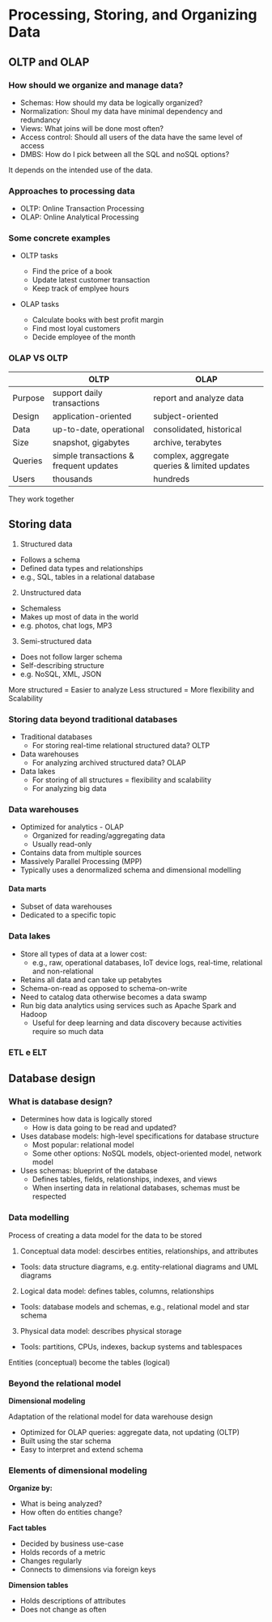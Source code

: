 # Processing, Storing, and Organizing Data

## OLTP and OLAP

### How should we organize and manage data?

- Schemas: How should my data be logically organized?
- Normalization: Shoul my data have minimal dependency and redundancy
- Views: What joins will be done most often?
- Access control: Should all users of the data have the same level of access
- DMBS: How do I pick between all the SQL and noSQL options?

It depends on the intended use of the data.

### Approaches to processing data

- OLTP: Online Transaction Processing
- OLAP: Online Analytical Processing

### Some concrete examples

- OLTP tasks
  - Find the price of a book
  - Update latest customer transaction
  - Keep track of emplyee hours
  
- OLAP tasks
  - Calculate books with best profit margin
  - Find most loyal customers
  - Decide employee of the month
 
### OLAP VS OLTP

|         | OLTP                                   | OLAP                                         |
|---------|----------------------------------------|----------------------------------------------|
| Purpose | support daily transactions             | report and analyze data                      |
| Design  | application-oriented                   | subject-oriented                             |
| Data    | up-to-date, operational                | consolidated, historical                     |
| Size    | snapshot, gigabytes                    | archive, terabytes                           |
| Queries | simple transactions & frequent updates | complex, aggregate queries & limited updates |
| Users   | thousands                              | hundreds                                     |

They work together

## Storing data

1. Structured data
  - Follows a schema
  - Defined data types and relationships
  - e.g., SQL, tables in a relational database
 
2. Unstructured data
  - Schemaless
  - Makes up most of data in the world
  - e.g. photos, chat logs, MP3

3. Semi-structured data
  - Does not follow larger schema
  - Self-describing structure
  - e.g. NoSQL, XML, JSON
  
More structured = Easier to analyze
Less structured = More flexibility and Scalability

### Storing data beyond traditional databases

- Traditional databases
  - For storing real-time relational structured data? OLTP
- Data warehouses
  - For analyzing archived structured data? OLAP
- Data lakes
  - For storing of all structures = flexibility and scalability
  - For analyzing big data
  
### Data warehouses

- Optimized for analytics - OLAP
  - Organized for reading/aggregating data
  - Usually read-only
- Contains data from multiple sources
- Massively Parallel Processing (MPP)
- Typically uses a denormalized schema and dimensional modelling

#### Data marts

- Subset of data warehouses
- Dedicated to a specific topic

### Data lakes

- Store all types of data at a lower cost:
  - e.g., raw, operational databases, IoT device logs, real-time, relational and non-relational
- Retains all data and can take up petabytes
- Schema-on-read as opposed to schema-on-write
- Need to catalog data otherwise becomes a data swamp
- Run big data analytics using services such as Apache Spark and Hadoop
  - Useful for deep learning and data discovery because activities require so much data
  
### ETL e ELT

## Database design

### What is database design?

- Determines how data is logically stored
  - How is data going to be read and updated?
- Uses database models: high-level specifications for database structure
  - Most popular: relational model
  - Some other options: NoSQL models, object-oriented model, network model
- Uses schemas: blueprint of the database
  - Defines tables, fields, relationships, indexes, and views
  - When inserting data in relational databases, schemas must be respected
  
### Data modelling

Process of creating a data model for the data to be stored

1. Conceptual data model: descirbes entities, relationships, and attributes
  - Tools: data structure diagrams, e.g. entity-relational diagrams and UML diagrams
2. Logical data model: defines tables, columns, relationships
  - Tools: database models and schemas, e.g., relational model and star schema
3. Physical data model: describes physical storage
  - Tools: partitions, CPUs, indexes, backup systems and tablespaces
  
Entities (conceptual) become the tables (logical)

### Beyond the relational model

**Dimensional modeling**

Adaptation of the relational model for data warehouse design

- Optimized for OLAP queries: aggregate data, not updating (OLTP)
- Built using the star schema
- Easy to interpret and extend schema

### Elements of dimensional modeling

**Organize by:**

- What is being analyzed?
- How often do entities change?

**Fact tables**

- Decided by business use-case
- Holds records of a metric
- Changes regularly
- Connects to dimensions via foreign keys

**Dimension tables**

- Holds descriptions of attributes
- Does not change as often